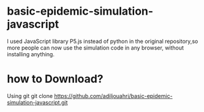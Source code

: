 # basic-epidemic-simulation-javascript
I used JavaScript library P5.js instead of python in the original repository,so more people can now use the simulation code in any browser, without installing anything.

# how to Download?
Using git
git clone https://github.com/adiljouahri/basic-epidemic-simulation-javascript.git


 
